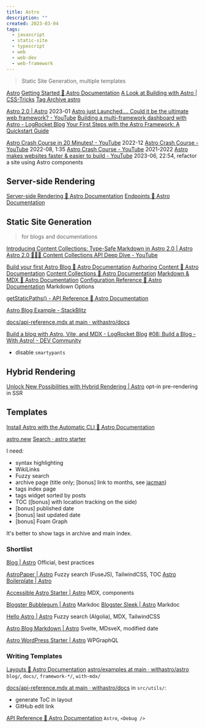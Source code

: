 ```yaml
---
title: Astro
description: ""
created: 2023-03-04
tags:
  - javascript
  - static-site
  - typescript
  - web
  - web-dev
  - web-framework
---
```


> Static Site Generation, multiple templates

[Astro](https://astro.build/)
[Getting Started 🚀 Astro Documentation](https://docs.astro.build/getting-started)
[A Look at Building with Astro | CSS-Tricks](https://css-tricks.com/a-look-at-building-with-astro/)
[Tag Archive astro](https://daily-dev-tips.com/tags/astro/)

[Astro 2.0 | Astro](https://astro.build/blog/astro-2/) 2023-01
[Astro just Launched.... Could it be the ultimate web framework? - YouTube](https://www.youtube.com/watch?v=gxBkghlglTg)
[Building a multi-framework dashboard with Astro - LogRocket Blog](https://blog.logrocket.com/building-multi-framework-dashboard-with-astro/)
[Your First Steps with the Astro Framework: A Quickstart Guide](https://www.danywalls.com/your-first-steps-with-the-astro-framework-a-quickstart-guide)

[Astro Crash Course in 20 Minutes! - YouTube](https://www.youtube.com/watch?v=zrPVTf761OI) 2022-12
[Astro Crash Course - YouTube](https://www.youtube.com/watch?v=Oi9z5gfIHJs) 2022-08, 1:35
[Astro Crash Course - YouTube](https://www.youtube.com/playlist?list=PLtLXFsdHI8JSX0qJsHfMDSTR3taqvXa5S) 2021-2022
[Astro makes websites faster & easier to build - YouTube](https://www.youtube.com/watch?v=acgIGT0J99U) 2023-06, 22:54, refactor a site using Astro components

## Server-side Rendering

[Server-side Rendering 🚀 Astro Documentation](https://docs.astro.build/en/guides/server-side-rendering/)
[Endpoints 🚀 Astro Documentation](https://docs.astro.build/en/core-concepts/endpoints/#server-endpoints-api-routes)

## Static Site Generation

> for blogs and documentations

[Introducing Content Collections: Type-Safe Markdown in Astro 2.0 | Astro](https://astro.build/blog/introducing-content-collections/)
[Astro 2.0 👨‍🚀🚀 Content Collections API Deep Dive - YouTube](https://www.youtube.com/watch?v=zUmqmuSvJMs)

[Build your first Astro Blog 🚀 Astro Documentation](https://docs.astro.build/en/tutorial/0-introduction/)
[Authoring Content 🚀 Astro Documentation](https://docs.astro.build/en/guides/content/)
[Content Collections 🚀 Astro Documentation](https://docs.astro.build/en/guides/content-collections/)
[Markdown & MDX 🚀 Astro Documentation](https://docs.astro.build/en/guides/markdown-content/)
[Configuration Reference 🚀 Astro Documentation](https://docs.astro.build/en/reference/configuration-reference/#markdown-options) Markdown Options

[getStaticPaths() - API Reference 🚀 Astro Documentation](https://docs.astro.build/en/reference/api-reference/#getstaticpaths)

[Astro Blog Example - StackBlitz](https://stackblitz.com/edit/github-mczy46?file=README.md)

[docs/api-reference.mdx at main · withastro/docs](https://github.com/withastro/docs)

[Build a blog with Astro, Vite, and MDX - LogRocket Blog](https://blog.logrocket.com/build-blog-astro-vite-mdx/)
[#08: Build a Blog - With Astro! - DEV Community](https://dev.to/azure/08-build-a-blog-with-astro-1lb2)

- disable `smartypants`

## Hybrid Rendering

[Unlock New Possibilities with Hybrid Rendering | Astro](https://astro.build/blog/hybrid-rendering/) opt-in pre-rendering in SSR

## Templates

[Install Astro with the Automatic CLI 🚀 Astro Documentation](https://docs.astro.build/en/install/auto/#starter-templates)

[astro.new](https://astro.new/)
[Search · astro starter](https://github.com/search?o=desc&q=astro+starter&s=stars&type=Repositories)

I need:

- syntax highlighting
- WikiLinks
- Fuzzy search
- archive page (title only; [bonus] link to months, see [jacman](http://wuchong.me/jacman/archives/))
- tags index page
- tags widget sorted by posts
- TOC ([bonus] with location tracking on the side)
- [bonus] published date
- [bonus] last updated date
- [bonus] Foam Graph

It's better to show tags in archive and main index.

### Shortlist

[Blog | Astro](https://astro.build/themes/details/blog/) Official, best practices

[AstroPaper | Astro](https://astro.build/themes/details/astro-paper/) Fuzzy search (FuseJS), TailwindCSS, TOC
[Astro Boilerplate | Astro](https://astro.build/themes/details/astro-boilerplate/)

[Accessible Astro Starter | Astro](https://astro.build/themes/details/accessible-astro-starter/) MDX, components

[Blogster Bubblegum | Astro](https://astro.build/themes/details/blogster-bubblegum/) Markdoc
[Blogster Sleek | Astro](https://astro.build/themes/details/blogster-sleek/) Markdoc

[Hello Astro | Astro](https://astro.build/themes/details/hello-astro/) Fuzzy search (Algolia), MDX, TailwindCSS

[Astro Blog Markdown | Astro](https://astro.build/themes/details/astro-blog-markdown/) Svelte, MDsveX, modified date

[Astro WordPress Starter | Astro](https://astro.build/themes/details/astro-wordpress-starter/) WPGraphQL

### Writing Templates

[Layouts 🚀 Astro Documentation](https://docs.astro.build/en/core-concepts/layouts/#markdown-layout-props)
[astro/examples at main · withastro/astro](https://github.com/withastro/astro/tree/main/examples)
`blog/`, `docs/`, `framework-*/`, `with-mdx/`

[docs/api-reference.mdx at main · withastro/docs](https://github.com/withastro/docs) in `src/utils/`:

- generate ToC in layout
- GitHub edit link

[API Reference 🚀 Astro Documentation](https://docs.astro.build/en/reference/api-reference/) `Astro`, `<Debug />`
